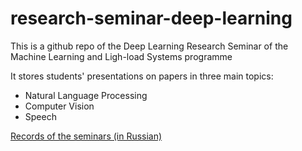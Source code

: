 # research-seminar-deep-learning
This is a github repo of the Deep Learning Research Seminar of the Machine Learning and Ligh-load Systems programme

It stores students' presentations on papers in three main topics:
- Natural Language Processing
- Computer Vision
- Speech

[Records of the seminars (in Russian)](https://www.youtube.com/playlist?list=PLmA-1xX7IuzCpKLjoCVzCfW04ISRZelRl)
